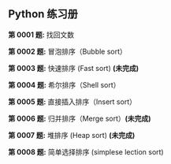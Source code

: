 ## Python 练习册

**第 0001 题:**  找回文数

**第 0002 题:**  冒泡排序（Bubble sort）

**第 0003 题:**  快速排序 (Fast sort)  **(未完成)**

**第 0004 题:**  希尔排序（Shell sort）

**第 0005 题:**  直接插入排序（Insert sort）

**第 0006 题:**  归并排序（Merge sort）**(未完成)**

**第 0007 题:**  堆排序 (Heap sort) **(未完成)**

**第 0008 题:**  简单选择排序 (simplese lection sort)



